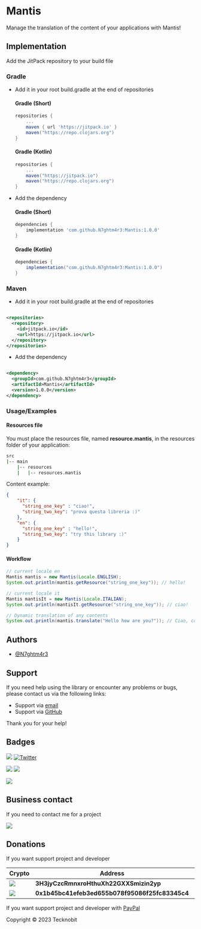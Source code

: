 # Mantis
Manage the translation of the content of your applications with Mantis!

## Implementation

Add the JitPack repository to your build file

### Gradle

- Add it in your root build.gradle at the end of repositories

    #### Gradle (Short)
    
    ```gradle
    repositories {
        ...
        maven { url 'https://jitpack.io' }
        maven("https://repo.clojars.org")
    }
    ```
    
    #### Gradle (Kotlin)
    
    ```gradle
    repositories {
        ...
        maven("https://jitpack.io")
        maven("https://repo.clojars.org")
    }
    ```
  
- Add the dependency

  #### Gradle (Short)

    ```gradle
    dependencies {
        implementation 'com.github.N7ghtm4r3:Mantis:1.0.0'
    }
    ```

  #### Gradle (Kotlin)

    ```gradle
    dependencies {
        implementation("com.github.N7ghtm4r3:Mantis:1.0.0")
    }
    ```

### Maven

- Add it in your root build.gradle at the end of repositories

```xml

<repositories>
  <repository>
    <id>jitpack.io</id>
    <url>https://jitpack.io</url>
  </repository>
</repositories>
```

- Add the dependency

```xml

<dependency>
  <groupId>com.github.N7ghtm4r3</groupId>
  <artifactId>Mantis</artifactId>
  <version>1.0.0</version>
</dependency>
```

### Usage/Examples

#### Resources file

You must place the resources file, named **resource.mantis**, in the resources folder of your application:

``` bash
src
|-- main
    |-- resources
    |   |-- resources.mantis
```

Content example:

```json
{
    "it": {
      "string_one_key" : "ciao!",
      "string_two_key": "prova questa libreria :)"
    },
    "en": {
      "string_one_key" : "hello!",
      "string_two_key": "try this library :)"
    }
}
```

#### Workflow

```java
// current locale en
Mantis mantis = new Mantis(Locale.ENGLISH);
System.out.println(mantis.getResource("string_one_key")); // hello!

// current locale it
Mantis mantisIt = new Mantis(Locale.ITALIAN);
System.out.println(mantisIt.getResource("string_one_key")); // ciao!

// Dynamic translation of any contents
System.out.println(mantis.translate("Hello how are you?")); // Ciao, come stai?
```

## Authors

- [@N7ghtm4r3](https://www.github.com/N7ghtm4r3)

## Support

If you need help using the library or encounter any problems or bugs, please contact us via the following links:

- Support via <a href="mailto:infotecknobitcompany@gmail.com">email</a>
- Support via <a href="https://github.com/N7ghtm4r3/Mantis/issues/new">GitHub</a>

Thank you for your help!

## Badges

[![](https://img.shields.io/badge/Google_Play-414141?style=for-the-badge&logo=google-play&logoColor=white)](https://play.google.com/store/apps/developer?id=Tecknobit)
[![Twitter](https://img.shields.io/badge/Twitter-1DA1F2?style=for-the-badge&logo=twitter&logoColor=white)](https://twitter.com/tecknobit)

[![](https://img.shields.io/badge/Java-ED8B00?style=for-the-badge&logo=java&logoColor=white)](https://www.oracle.com/java/)
[![](https://img.shields.io/badge/IntelliJ_IDEA-000000.svg?style=for-the-badge&logo=intellij-idea&logoColor=white)](https://plugins.jetbrains.com/plugin/21684-mantis)

[![](https://jitpack.io/v/N7ghtm4r3/Mantis.svg)](https://jitpack.io/#N7ghtm4r3/Mantis)

## Business contact

If you need to contact me for a project

[![](https://img.shields.io/badge/fiverr-1DBF73?style=for-the-badge&logo=fiverr&logoColor=white)](https://www.fiverr.com/manuel_maurizio)

## Donations

If you want support project and developer

| Crypto                                                                                              | Address                                        | Network  |
|-----------------------------------------------------------------------------------------------------|------------------------------------------------|----------|
| ![](https://img.shields.io/badge/Bitcoin-000000?style=for-the-badge&logo=bitcoin&logoColor=white)   | **3H3jyCzcRmnxroHthuXh22GXXSmizin2yp**         | Bitcoin  |
| ![](https://img.shields.io/badge/Ethereum-3C3C3D?style=for-the-badge&logo=Ethereum&logoColor=white) | **0x1b45bc41efeb3ed655b078f95086f25fc83345c4** | Ethereum |

If you want support project and developer with <a href="https://www.paypal.com/donate/?hosted_button_id=5QMN5UQH7LDT4">PayPal</a>

Copyright © 2023 Tecknobit
